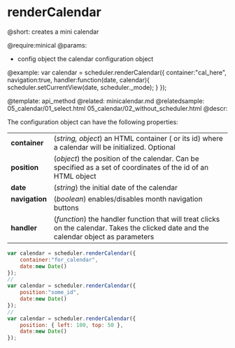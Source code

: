 renderCalendar
=============
@short: creates a mini calendar

@require:minical
@params: 
- config	object	the calendar configuration object 

@example: 
var calendar = scheduler.renderCalendar({
    container:"cal_here", 
    navigation:true,
    handler:function(date, calendar){
        scheduler.setCurrentView(date, scheduler._mode);
    }
});



@template:	api_method
@related:
	minicalendar.md
@relatedsample:
	05_calendar/01_select.html
    05_calendar/02_without_scheduler.html
@descr: 

The configuration object can have the following properties:

<table class="webixdoc_links">
	<tbody>
    	<tr>
			<td class="webixdoc_links0"><b>container</b></td>
			<td>(<i>string, object</i>) an HTML container ( or its id) where a calendar will be initialized. Optional</td>
		</tr>
       <tr>
			<td class="webixdoc_links0"><b>position</b></td>
			<td>(<i>object</i>) the position of the calendar. Can be specified as a set of coordinates of the id of an HTML object</td>
		</tr>
        <tr>
			<td class="webixdoc_links0"><b>date</b></td>
			<td>(<i>string</i>) the initial date of the calendar</td>
		</tr>
        <tr>
			<td class="webixdoc_links0"  style="vertical-align: top;"><b>navigation</b></td>
			<td>(<i>boolean</i>) enables/disables month navigation buttons</td>
		</tr>
        <tr>
			<td class="webixdoc_links0"><b>handler</b></td>
			<td>(<i>function</i>) the handler function that will treat clicks on the calendar. Takes the clicked date and the calendar object as parameters</td>
		</tr>
    </tbody>
</table>

~~~js
var calendar = scheduler.renderCalendar({
    container:"for_calendar",
	date:new Date()
});
//
var calendar = scheduler.renderCalendar({
    position:"some_id",
	date:new Date()
});
//
var calendar = scheduler.renderCalendar({
    position: { left: 100, top: 50 },
	date:new Date()
});

~~~

